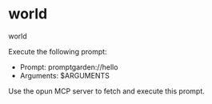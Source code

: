 # world

world

Execute the following prompt:
- Prompt: promptgarden://hello
- Arguments: $ARGUMENTS

Use the opun MCP server to fetch and execute this prompt.
